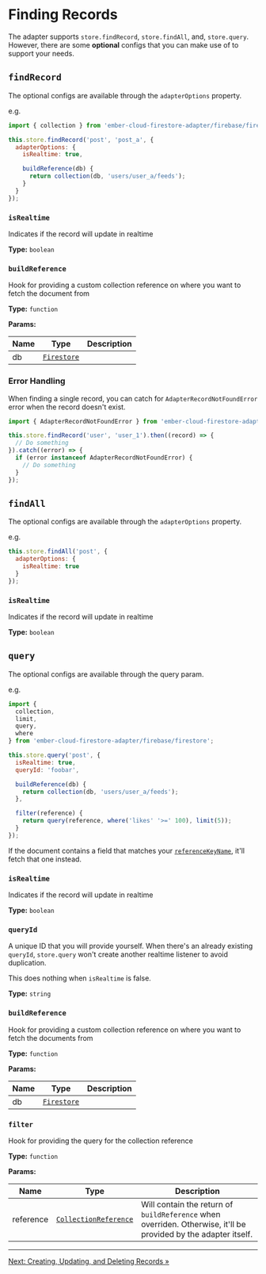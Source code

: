 # Finding Records

The adapter supports `store.findRecord`, `store.findAll`, and, `store.query`. However, there are some **optional** configs that you can make use of to support your needs.

## `findRecord`

The optional configs are available through the `adapterOptions` property.

e.g.

```javascript
import { collection } from 'ember-cloud-firestore-adapter/firebase/firestore';

this.store.findRecord('post', 'post_a', {
  adapterOptions: {
    isRealtime: true,

    buildReference(db) {
      return collection(db, 'users/user_a/feeds');
    }
  }
});
```

### `isRealtime`

Indicates if the record will update in realtime

**Type:** `boolean`

### `buildReference`

Hook for providing a custom collection reference on where you want to fetch the document from

**Type:** `function`

**Params:**

| Name | Type                                                                                                         | Description |
| ---- | ------------------------------------------------------------------------------------------------------------ | ----------- |
| db   | [`Firestore`](https://firebase.google.com/docs/reference/js/firestore_.firestore) |             |

### Error Handling

When finding a single record, you can catch for `AdapterRecordNotFoundError` error when the record doesn't exist.

```javascript
import { AdapterRecordNotFoundError } from 'ember-cloud-firestore-adapter/utils/custom-errors';

this.store.findRecord('user', 'user_1').then((record) => {
  // Do something
}).catch((error) => {
  if (error instanceof AdapterRecordNotFoundError) {
    // Do something
  }
});
```

## `findAll`

The optional configs are available through the `adapterOptions` property.

e.g.

```javascript
this.store.findAll('post', {
  adapterOptions: {
    isRealtime: true
  }
});
```

### `isRealtime`

Indicates if the record will update in realtime

**Type:** `boolean`

## `query`

The optional configs are available through the query param.

e.g.

```javascript
import {
  collection,
  limit,
  query,
  where
} from 'ember-cloud-firestore-adapter/firebase/firestore';

this.store.query('post', {
  isRealtime: true,
  queryId: 'foobar',

  buildReference(db) {
    return collection(db, 'users/user_a/feeds');
  },

  filter(reference) {
    return query(reference, where('likes' '>=' 100), limit(5));
  }
});
```

If the document contains a field that matches your [`referenceKeyName`](getting-started#adapter-settings), it'll fetch that one instead.

### `isRealtime`

Indicates if the record will update in realtime

**Type:** `boolean`

### `queryId`

A unique ID that you will provide yourself. When there's an already existing `queryId`, `store.query` won't create another realtime listener to avoid duplication.

This does nothing when `isRealtime` is false.

**Type:** `string`

### `buildReference`

Hook for providing a custom collection reference on where you want to fetch the documents from

**Type:** `function`

**Params:**

| Name | Type                                                                                                         | Description |
| ---- | ------------------------------------------------------------------------------------------------------------ | ----------- |
| db   | [`Firestore`](https://firebase.google.com/docs/reference/js/firestore_.firestore) |             |

### `filter`

Hook for providing the query for the collection reference

**Type:** `function`

**Params:**

| Name      | Type                                                                                                                             | Description                                                                                                     |
| --------- | -------------------------------------------------------------------------------------------------------------------------------- | --------------------------------------------------------------------------------------------------------------- |
| reference | [`CollectionReference`](https://firebase.google.com/docs/reference/js/firestore_.collectionreference) | Will contain the return of `buildReference` when overriden. Otherwise, it'll be provided by the adapter itself. |

---

[Next: Creating, Updating, and Deleting Records »](create-update-delete-records.md)
